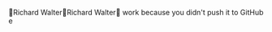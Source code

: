 Richard Walter                                        R i c h a r d   W a l t e r                                   work because you didn't push it to GitHub e